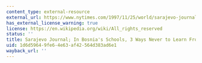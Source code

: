 ```yaml
---
content_type: external-resource
external_url: https://www.nytimes.com/1997/11/25/world/sarajevo-journal-in-bosnia-s-schools-3-ways-never-to-learn-from-history.html
has_external_license_warning: true
license: https://en.wikipedia.org/wiki/All_rights_reserved
status: ''
title: Sarajevo Journal; In Bosnia's Schools, 3 Ways Never to Learn From History
uid: 1d6d5964-9fe6-4e63-af42-564d383ad6e1
wayback_url: ''
---
```

